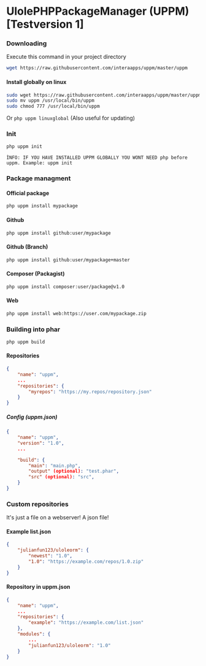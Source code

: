 # UlolePHPPackageManager (UPPM) [Testversion 1]

### Downloading
Execute this command in your project directory
```bash
wget https://raw.githubusercontent.com/interaapps/uppm/master/uppm
``` 

#### Install globally on linux
```bash
sudo wget https://raw.githubusercontent.com/interaapps/uppm/master/uppm
sudo mv uppm /usr/local/bin/uppm
sudo chmod 777 /usr/local/bin/uppm
```
Or
`php uppm linuxglobal` (Also useful for updating)

### Init
```bash
php uppm init
```
`ÌNFO: IF YOU HAVE INSTALLED UPPM GLOBALLY YOU WONT NEED php before uppm. Example: uppm init`
### Package managment
#### Official package
```bash
php uppm install mypackage
``` 
#### Github
```bash
php uppm install github:user/mypackage
``` 
#### Github (Branch)
```bash
php uppm install github:user/mypackage+master
``` 
#### Composer (Packagist)
```bash
php uppm install composer:user/package@v1.0
```
#### Web
```bash
php uppm install web:https://user.com/mypackage.zip
``` 

### Building into phar
```bash
php uppm build
``` 

#### Repositories
```json
{
    "name": "uppm",
    ...
    "repositories": {
        "myrepos": "https://my.repos/repository.json"
    }
}
```

##### Config (uppm.json)
```json
{
    "name": "uppm",
    "version": "1.0",
    ...

    "build": {
        "main": "main.php",
        "output" (optional): "test.phar",
        "src" (optional): "src",
    }
}
```

### Custom repositories
It's just a file on a webserver! A json file!
#### Example list.json
```json
{    
    "julianfun123/uloleorm": {
        "newest": "1.0",
        "1.0": "https://example.com/repos/1.0.zip"
    }
}
```

#### Repository in uppm.json
```json
{
    "name": "uppm",
    ...
    "repositories": {
        "example": "https://example.com/list.json"
    },
    "modules": {
        ...
        "julianfun123/uloleorm": "1.0"
    }
}
```